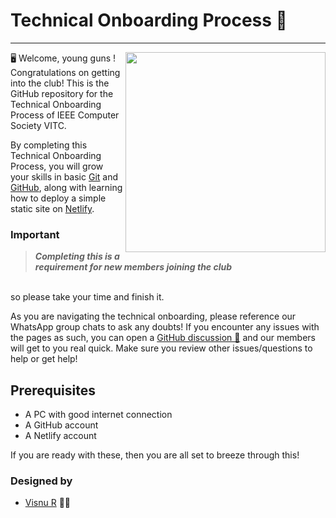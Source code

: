 # Technical Onboarding Process 🚀
<hr/>

<img src = "https://github.com/ComputerSocietyVITC/technical-onboarding/assets/67182544/14047861-4420-4f0b-80cd-3f4bdff5a3b4" width=320 align="right"/>

  🖥️ Welcome, young guns  ! Congratulations on getting into the club! This is the GitHub repository for the Technical Onboarding Process of IEEE Computer Society VITC. 


  By completing this Technical Onboarding Process, you will grow your skills in basic [Git](https://git-scm.com/) and [GitHub](https://github.com/), along with learning how to deploy a simple static site on [Netlify](https://www.netlify.com/).
<br>

### Important 
> <em> **Completing this is a requirement for new members joining the club** </em>
<br/>
so please take your time and finish it.

As you are navigating the technical onboarding, please reference our WhatsApp group chats to ask any doubts! If you encounter any issues with the pages as such, you can open a [GitHub discussion 📢](https://github.com/ComputerSocietyVITC/technical-onboarding/discussions) and our members will get to you real quick. Make sure you review other issues/questions to help or get help!

## Prerequisites 
- A PC with good internet connection
- A GitHub account
- A Netlify account

If you are ready with these, then you are all set to breeze through this!

### Designed by

- [Visnu R](https://github.com/calciumcarbonate321) 💪🏻



